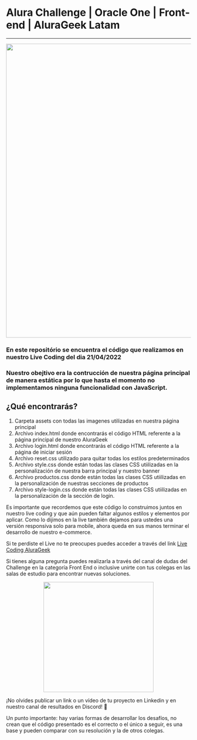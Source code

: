 # Alura Challenge | Oracle One | Front-end | AluraGeek Latam
---
<p align="center" >
     <img width="800" heigth="400" src="https://user-images.githubusercontent.com/91544872/153603780-b5e5b462-893b-471c-9b7f-7f57ad2aaff3.png">
</p>

### En este repositório se encuentra el código que realizamos en nuestro Live Coding del dia 21/04/2022
### Nuestro obejtivo era la contrucción de nuestra página principal de manera estática por lo que hasta el momento no implementamos ninguna funcionalidad con JavaScript.

## ¿Qué encontrarás?

1) Carpeta assets con todas las imagenes utilizadas en nuestra página principal
2) Archivo index.html donde encontrarás el código HTML referente a la página principal de nuestro AluraGeek
3) Archivo login.html donde encontrarás el código HTML referente a la página de iniciar sesión 
4) Archivo reset.css utilizado para quitar todas los estilos predeterminados
5) Archivo style.css donde están todas las clases CSS utiilizadas en la personalización de nuestra barra principal y nuestro banner
6) Archivo productos.css donde están todas las clases CSS utiilizadas en la personalización de nuestras secciones de productos 
7) Archivo style-login.css  donde están todas las clases CSS utiilizadas en la personalización de la sección de login.

Es importante que recordemos que este código lo construimos juntos en nuestro live coding y que aún pueden faltar algunos estilos y elementos por aplicar.
Como lo dijimos en la live también dejamos para ustedes una versión responsiva solo para mobile, ahora queda en sus manos terminar el desarrollo de nuestro e-commerce.

Si te perdiste el Live no te preocupes puedes acceder a través del link [Live Coding AluraGeek](https://www.youtube.com/watch?v=fAkdeHeIB7U)


Si tienes alguna pregunta puedes realizarla a través del canal de dudas del Challenge en la categoría Front End o inclusive unirte con tus colegas en las salas de estudio para encontrar nuevas soluciones.

<p align="center" >
     <img width="300" heigth="400" src="https://user-images.githubusercontent.com/101413385/164736272-0e50eea3-9196-4af5-96fe-700eae2b5a81.png">
</p>

¡No olvides publicar un link o un vídeo de tu proyecto en Linkedin y en nuestro canal de resultados en Discord! 🏁

Un punto importante: hay varias formas de desarrollar los desafíos, no crean que el código presentado es el correcto o el único a seguir, es una base y pueden comparar con su resolución y la de otros colegas.
